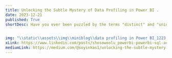 ```yaml
---
title: Unlocking the Subtle Mystery of Data Profiling in Power BI . 
date: 2023-12-21
published: True
shortDesc: Have you ever been puzzled by the terms "distinct" and "unique" when working with data? 🤔Scratching your head, wondering about the  differences if any?  


img: "\\static\\assets\\img\\miniblog\\data profiling in Power BI_1223.gif"
xLink: https://www.linkedin.com/posts/shosowoolu_powerbi-powerbi-sql-activity-7143656314882199553-dX9T?utm_source=share&utm_medium=member_desktop
mediumLink: https://medium.com/@soyinkas1/unlocking-the-subtle-mystery-of-data-profiling-in-power-bi-7f628e4e5477
---
```

